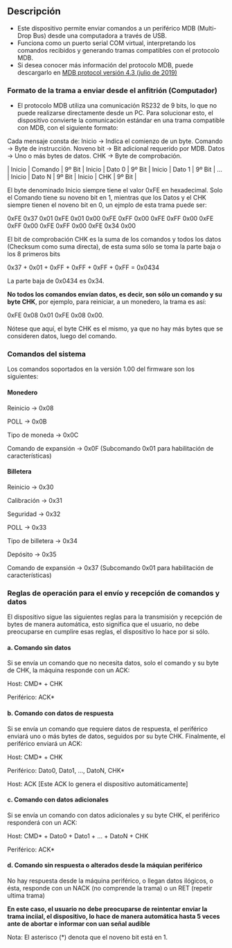 ## Descripción  
- Este dispositivo permite enviar comandos a un periférico MDB (Multi-Drop Bus) desde una computadora a través de USB.
- Funciona como un puerto serial COM virtual, interpretando los comandos recibidos y generando tramas compatibles con el protocolo MDB.
- Si desea conocer más información del protocolo MDB, puede descargarlo en [MDB protocol versión 4.3 (julio de 2019)](https://www.cable-tester.com/references/mdb-connector-pin-out/mdb-protocol-ver-4_3.pdf)

### Formato de la trama a enviar desde el anfitrión (Computador)
- El protocolo MDB utiliza una comunicación RS232 de 9 bits, lo que no puede realizarse directamente desde un PC. Para solucionar esto, el dispositivo convierte la comunicación estándar en una trama compatible con MDB, con el siguiente formato:

Cada mensaje consta de:
Inicio → Indica el comienzo de un byte.
Comando → Byte de instrucción.
Noveno bit → Bit adicional requerido por MDB.
Datos → Uno o más bytes de datos.
CHK → Byte de comprobación.

| Inicio | Comando | 9º Bit | Inicio | Dato 0 | 9º Bit | Inicio | Dato 1 | 9º Bit | ... | Inicio | Dato N | 9º Bit | Inicio | CHK | 9º Bit |

El byte denominado Inicio siempre tiene el valor 0xFE en hexadecimal.
Solo el Comando tiene su noveno bit en 1, mientras que los Datos y el CHK siempre tienen el noveno bit en 0, un ejmplo de esta trama puede ser:

0xFE 0x37 0x01 0xFE 0x01 0x00 0xFE 0xFF 0x00 0xFE 0xFF 0x00 0xFE 0xFF 0x00 0xFE 0xFF 0x00 0xFE 0x34 0x00

El bit de comprobación CHK es la suma de los comandos y todos los datos (Checksum como suma directa), de esta suma sólo se toma la parte baja o los 8 primeros bits

0x37 + 0x01 + 0xFF + 0xFF + 0xFF + 0xFF = 0x0434

La parte baja de 0x0434 es 0x34.

**No todos los comandos envían datos, es decir, son sólo un comando y su byte CHK**, por ejemplo, para reiniciar, a un monedero, la trama es así:

0xFE 0x08 0x01 0xFE 0x08 0x00.

Nótese que aquí, el byte CHK es el mismo, ya que no hay más bytes que se consideren datos, luego del comando.



### Comandos del sistema
Los comandos soportados en la versión 1.00 del firmware son los siguientes:
#### Monedero

Reinicio → 0x08

POLL → 0x0B

Tipo de moneda → 0x0C

Comando de expansión → 0x0F (Subcomando 0x01 para habilitación de características)

#### Billetera

Reinicio → 0x30

Calibración → 0x31

Seguridad → 0x32

POLL → 0x33

Tipo de billetera → 0x34

Depósito → 0x35

Comando de expansión → 0x37 (Subcomando 0x01 para habilitación de características)

### Reglas de operación para el envío y recepción de comandos y datos
El dispositivo sigue las siguientes reglas para la transmisión y recepción de bytes de manera automática, esto significa que el usuario, no debe preocuparse en cumplire esas reglas, el dispositivo lo hace por si sólo.

#### a. Comando sin datos
Si se envía un comando que no necesita datos, solo el comando y su byte de CHK, la máquina responde con un ACK:

Host: CMD* + CHK

Periférico: ACK*

#### b. Comando con datos de respuesta
Si se envía un comando que requiere datos de respuesta, el periférico enviará uno o más bytes de datos, seguidos por su byte CHK. Finalmente, el periférico enviará un ACK:

Host: CMD* + CHK

Periférico: Dato0, Dato1, ..., DatoN, CHK*

Host: ACK [Este ACK lo genera el dispositivo automáticamente]

#### c. Comando con datos adicionales
Si se envía un comando con datos adicionales y su byte CHK, el periférico responderá con un ACK:

Host: CMD* + Dato0 + Dato1 + ... + DatoN + CHK

Periférico: ACK* 

#### d. Comando sin respuesta o alterados desde la máquian periférico

No hay respuesta desde la máquina periférico, o llegan datos ilógicos, o ésta, responde con un NACK (no comprende la trama) o un RET (repetir ultima trama)

**En este caso, el usuario no debe preocuparse de reintentar enviar la trama inciial, el dispositivo, lo hace de manera automática hasta 5 veces ante de abortar e informar con uan señal audible**

Nota: El asterisco (*) denota que el noveno bit está en 1.
